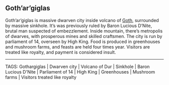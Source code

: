 ## Goth’ar’giglas

Goth’ar’giglas is massive dwarven city inside volcano of [Goth](Goth_Mountain.md), surrounded by massive sinkhole. It’s was previously ruled by Baron Lucious D’Nite, brutal man suspected of embezzlement. Inside mountain, there’s metropolis of dwarves, with prosperous mines and skilled craftsmen. The city is run by parliament of 14, overseen by High King. Food is produced in greenhouses and mushroom farms, and feasts are held four times year. Visitors are treated like royalty, and payment is considered insult.

---
TAGS: Gothargiglas | Dwarven city | Volcano of Dur | Sinkhole | Baron Lucious D'Nite | Parliament of 14 | High King | Greenhouses | Mushroom farms | Visitors treated like royalty

